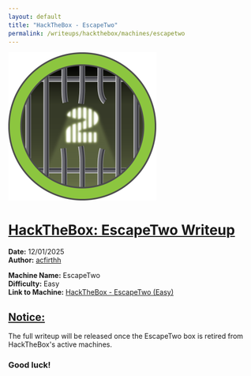 ```yaml
---
layout: default
title: "HackTheBox - EscapeTwo"
permalink: /writeups/hackthebox/machines/escapetwo
---
```


![HackTheBox: EscapeTwo (Easy)](images/escapetwo.png)
<h1><ins>HackTheBox: EscapeTwo Writeup</ins></h1>

**Date:** 12/01/2025\
**Author:** [acfirthh](https://github.com/acfirthh)

**Machine Name:** EscapeTwo\
**Difficulty:** Easy\
**Link to Machine:** [HackTheBox - EscapeTwo (Easy)](https://app.hackthebox.com/machines/EscapeTwo)

<h2><ins>Notice:</ins></h2>
The full writeup will be released once the EscapeTwo box is retired from HackTheBox's active machines.

### Good luck!